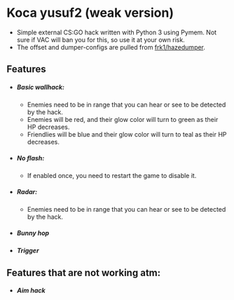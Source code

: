 # Koca yusuf2 (weak version)

- Simple external CS:GO hack written with Python 3 using Pymem. Not sure if VAC will ban you for this, so use it at your own risk.
- The offset and dumper-configs are pulled from [frk1/hazedumper](https://github.com/frk1/hazedumper "frk1/hazedumper").

## Features
- ##### Basic wallhack:
	- Enemies need to be in range that you can hear or see to be detected by the hack.
	- Enemies will be red, and their glow color will turn to green as their HP decreases.
	- Friendlies will be blue and their glow color will turn to teal as their HP decreases.
- ##### No flash:
	 - If enabled once, you need to restart the game to disable it.
- ##### Radar:
	- Enemies need to be in range that you can hear or see to be detected by the hack.
- ##### Bunny hop
- ##### Trigger

## Features that are not working atm:
- ##### Aim hack
